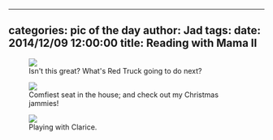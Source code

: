 
---
categories: pic of the day
author: Jad
tags: 
date: 2014/12/09 12:00:00
title: Reading with Mama II
---

<figure>
<img src="/img/2014/12/09/img_20141209_083935385_medium.jpg" />
<figcaption>Isn't this great?  What's Red Truck going to do next?</figcaption>
</figure>

<figure>
<img src="/img/2014/12/09/img_20141209_083655345_medium.jpg" />
<figcaption>Comfiest seat in the house; and check out my Christmas jammies!</figcaption>

</figure>
<figure>
<img src="/img/2014/12/09/img_20141209_140016827_medium.jpg" />
<figcaption>Playing with Clarice.</figcaption>
</figure>

